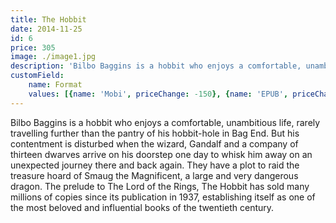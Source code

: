 ```yaml
---
title: The Hobbit
date: 2014-11-25
id: 6
price: 305
image: ./image1.jpg
description: 'Bilbo Baggins is a hobbit who enjoys a comfortable, unambitious life, rarely travelling further than the pantry of his hobbit-hole in Bag End. But his contentment is disturbed when the wizard, Gandalf and a company of thirteen dwarves arrive on his doorstep one day to whisk him away on an unexpected journey there and back again. They have a plot to raid the treasure hoard of Smaug the Magnificent, a large and very dangerous dragon. The prelude to The Lord of the Rings, The Hobbit has sold many millions of copies since its publication in 1937, establishing itself as one of the most beloved and influential books of the twentieth century.'
customField: 
    name: Format
    values: [{name: 'Mobi', priceChange: -150}, {name: 'EPUB', priceChange: -150}, {name: 'PDF', priceChange: -150}, {name: 'Paperback', priceChange: 0}]
---
```

Bilbo Baggins is a hobbit who enjoys a comfortable, unambitious life, rarely travelling further than the pantry of his hobbit-hole in Bag End. But his contentment is disturbed when the wizard, Gandalf and a company of thirteen dwarves arrive on his doorstep one day to whisk him away on an unexpected journey there and back again. They have a plot to raid the treasure hoard of Smaug the Magnificent, a large and very dangerous dragon. The prelude to The Lord of the Rings, The Hobbit has sold many millions of copies since its publication in 1937, establishing itself as one of the most beloved and influential books of the twentieth century.